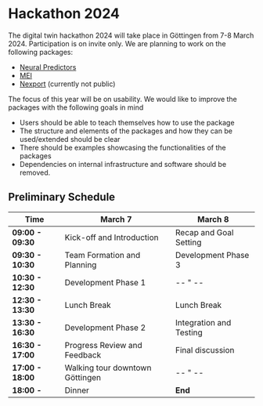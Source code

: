 # Hackathon 2024

The digital twin hackathon 2024 will take place in Göttingen from 7-8 March 2024. Participation is on invite only. 
We are planning to work on the following packages:

- [Neural Predictors](https://github.com/sinzlab/neuralpredictors)
- [MEI](https://github.com/sinzlab/mei)
- [Nexport](https://github.com/sinzlab/nexport) (currently not public)

The focus of this year will be on usability. We would like to improve the packages with the following goals in mind
- Users should be able to teach themselves how to use the package
- The structure and elements of the packages and how they can be used/extended should be clear
- There should be examples showcasing the functionalities of the packages
- Dependencies on internal infrastructure and software should be removed.

## Preliminary Schedule

| Time            | March 7                                  | March 8                                   |
|-----------------|-------------------------------------------------|---------------------------------------------------|
| **09:00 - 09:30** | Kick-off and Introduction                    | Recap and Goal Setting                            |
| **09:30 - 10:30** | Team Formation and Planning                  | Development Phase 3                               |
| **10:30 - 12:30** | Development Phase 1                          | -- " --                               |
| **12:30 - 13:30** | Lunch Break        | Lunch Break               |
| **13:30 - 16:30** | Development Phase 2                          | Integration and Testing                           |
| **16:30 - 17:00** | Progress Review and Feedback                 | Final discussion                          |
| **17:00 - 18:00**   | Walking tour downtown Göttingen                                 | -- " --                                                  | 
| **18:00 -**   | Dinner |  **End** |    
